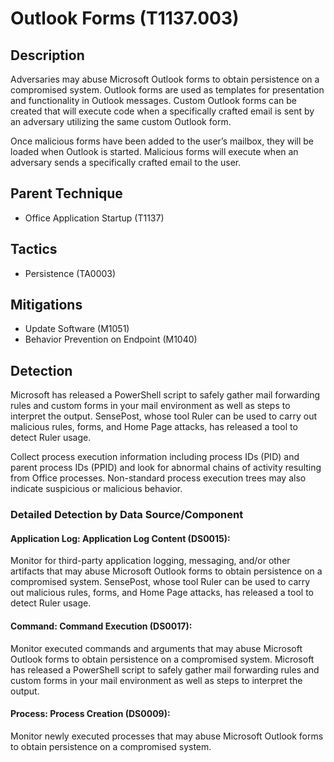 # Outlook Forms (T1137.003)

## Description
Adversaries may abuse Microsoft Outlook forms to obtain persistence on a compromised system. Outlook forms are used as templates for presentation and functionality in Outlook messages. Custom Outlook forms can be created that will execute code when a specifically crafted email is sent by an adversary utilizing the same custom Outlook form.

Once malicious forms have been added to the user’s mailbox, they will be loaded when Outlook is started. Malicious forms will execute when an adversary sends a specifically crafted email to the user.

## Parent Technique
- Office Application Startup (T1137)

## Tactics
- Persistence (TA0003)

## Mitigations
- Update Software (M1051)
- Behavior Prevention on Endpoint (M1040)

## Detection
Microsoft has released a PowerShell script to safely gather mail forwarding rules and custom forms in your mail environment as well as steps to interpret the output. SensePost, whose tool Ruler can be used to carry out malicious rules, forms, and Home Page attacks, has released a tool to detect Ruler usage.

Collect process execution information including process IDs (PID) and parent process IDs (PPID) and look for abnormal chains of activity resulting from Office processes. Non-standard process execution trees may also indicate suspicious or malicious behavior.

### Detailed Detection by Data Source/Component
#### Application Log: Application Log Content (DS0015): 
 Monitor for third-party application logging, messaging, and/or other artifacts that may abuse Microsoft Outlook forms to obtain persistence on a compromised system. SensePost, whose tool Ruler can be used to carry out malicious rules, forms, and Home Page attacks, has released a tool to detect Ruler usage.

#### Command: Command Execution (DS0017): 
Monitor executed commands and arguments that may abuse Microsoft Outlook forms to obtain persistence on a compromised system. Microsoft has released a PowerShell script to safely gather mail forwarding rules and custom forms in your mail environment as well as steps to interpret the output.

#### Process: Process Creation (DS0009): 
Monitor newly executed processes that may abuse Microsoft Outlook forms to obtain persistence on a compromised system.

